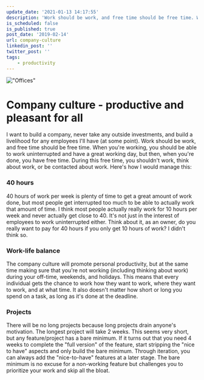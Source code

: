 ```yaml
---
update_date: '2021-01-13 14:17:55'
description: 'Work should be work, and free time should be free time. When you''re working, you should be able to work uninterrupted and have a great working day, but then, when you''re done, you have free time.'
is_scheduled: false
is_published: true
post_date: '2019-02-14'
url: company-culture
linkedin_post: ''
twitter_post: ''
tags:
    - productivity
---
```

!["Offices"](/images/articles/office.jpeg)

# Company culture - productive and pleasant for all

I want to build a company, never take any outside investments, 
and build a livelihood for any employees I'll have (at some point). 
Work should be work, and free time should be free time. When you're working, 
you should be able to work uninterrupted and have a great working day, but then, 
when you're done, you have free time. During this free time, you shouldn't work, 
think about work, or be contacted about work. Here's how I would manage this:

### 40 hours
40 hours of work per week is plenty of time to get a great amount of work done, 
but most people get interrupted too much to be able to actually work that amount of time. 
I think most people actually really work for 10 hours per week and never actually get close to 40. 
It's not just in the interest of employees to work uninterrupted either. 
Think about it, as an owner, do you really want to pay for 40 hours if you only get 10 hours of work? 
I didn't think so.

### Work-life balance
The company culture will promote personal productivity, 
but at the same time making sure that you're not working (including thinking about work) during your off-time, 
weekends, and holidays. This means that every individual gets the chance to work how they want to work, 
where they want to work, and at what time. It also doesn't matter how short or long you spend on a task, 
as long as it's done at the deadline.

### Projects
There will be no long projects because long projects drain anyone's motivation. 
The longest project will take 2 weeks. This seems very short, but any feature/project has a bare minimum. 
If it turns out that you need 4 weeks to complete the "full version" of the feature, 
start stripping the "nice to have" aspects and only build the bare minimum. 
Through iteration, you can always add the "nice-to-have" features at a later stage. 
The bare minimum is no excuse for a non-working feature but challenges you to prioritize your work 
and skip all the bloat.
